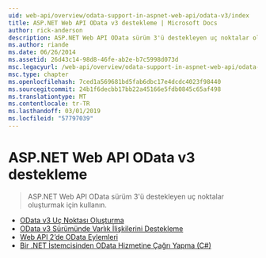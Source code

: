 ```yaml
---
uid: web-api/overview/odata-support-in-aspnet-web-api/odata-v3/index
title: ASP.NET Web API OData v3 destekleme | Microsoft Docs
author: rick-anderson
description: ASP.NET Web API OData sürüm 3'ü destekleyen uç noktalar oluşturmak için kullanın.
ms.author: riande
ms.date: 06/26/2014
ms.assetid: 26d43c14-98d8-46fe-ab2e-b7c5998d073d
msc.legacyurl: /web-api/overview/odata-support-in-aspnet-web-api/odata-v3
msc.type: chapter
ms.openlocfilehash: 7ced1a569681bd5fab6dbc17e4dcdc4023f98440
ms.sourcegitcommit: 24b1f6decbb17bb22a45166e5fdb0845c65af498
ms.translationtype: MT
ms.contentlocale: tr-TR
ms.lasthandoff: 03/01/2019
ms.locfileid: "57797039"
---
```

<a name="supporting-odata-v3-in-aspnet-web-api"></a>ASP.NET Web API OData v3 destekleme
====================
> ASP.NET Web API OData sürüm 3'ü destekleyen uç noktalar oluşturmak için kullanın.


- [OData v3 Uç Noktası Oluşturma](creating-an-odata-endpoint.md)
- [OData v3 Sürümünde Varlık İlişkilerini Destekleme](working-with-entity-relations.md)
- [Web API 2’de OData Eylemleri](odata-actions.md)
- [Bir .NET İstemcisinden OData Hizmetine Çağrı Yapma (C#)](calling-an-odata-service-from-a-net-client.md)
